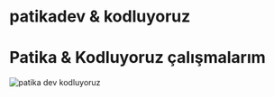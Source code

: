# patikadev & kodluyoruz
# Patika &amp; Kodluyoruz çalışmalarım


![patika dev kodluyoruz](https://github.com/mehmetdurankaya/patikakodluyoruz/assets/44356848/28c864a0-08f8-46cd-9b64-7db385280707)

